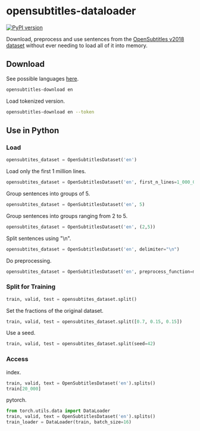 # opensubtitles-dataloader
[![PyPI version](https://badge.fury.io/py/opensubtitles-dataloader.svg)](https://badge.fury.io/py/opensubtitles-dataloader)

Download, preprocess and use sentences from the [OpenSubtitles v2018 dataset](http://opus.nlpl.eu/OpenSubtitles-v2018.php) without ever needing to load all of it into memory.

## Download
See possible languages [here](http://opus.nlpl.eu/OpenSubtitles-v2018.php).
````bash
opensubtitles-download en
````
Load tokenized version.
````bash
opensubtitles-download en --token
````

## Use in Python
### Load
````python
opensubtites_dataset = OpenSubtitlesDataset('en')
````
Load only the first 1 million lines.
````python
opensubtites_dataset = OpenSubtitlesDataset('en', first_n_lines=1_000_000)
````
Group sentences into groups of 5.
````python
opensubtites_dataset = OpenSubtitlesDataset('en', 5)
````
Group sentences into groups ranging from 2 to 5.
````python
opensubtites_dataset = OpenSubtitlesDataset('en', (2,5))
````
Split sentences using "\n".
````python
opensubtites_dataset = OpenSubtitlesDataset('en', delimiter="\n")
````
Do preprocessing.
````python
opensubtites_dataset = OpenSubtitlesDataset('en', preprocess_function=my_preprocessing_function)
````
### Split for Training
````python
train, valid, test = opensubtites_dataset.split()
````
Set the fractions of the original dataset.
````python
train, valid, test = opensubtites_dataset.split([0.7, 0.15, 0.15])
````
Use a seed.
````python
train, valid, test = opensubtites_dataset.split(seed=42)
````
### Access
index.
````python
train, valid, text = OpenSubtitlesDataset('en').splits()
train[20_000]
````
pytorch.
````python
from torch.utils.data import DataLoader
train, valid, text = OpenSubtitlesDataset('en').splits()
train_loader = DataLoader(train, batch_size=16)
````
